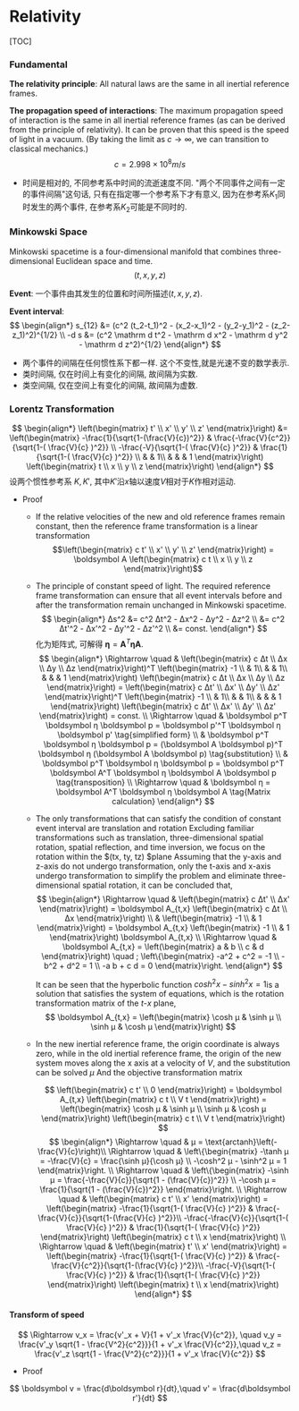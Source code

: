 # Relativity

[TOC]

### Fundamental

**The relativity principle**: All natural laws are the same in all inertial reference frames.

**The propagation speed of interactions**: The maximum propagation speed of interaction is the same in all inertial reference frames (as can be derived from the principle of relativity). It can be proven that this speed is the speed of light in a vacuum.  (By taking the limit as $c\to \infty$, we can transition to classical mechanics.)
$$
c = 2.998 × 10^8 m/s
$$

- 时间是相对的, 不同参考系中时间的流逝速度不同. "两个不同事件之间有一定的事件间隔"这句话, 只有在指定哪一个参考系下才有意义, 因为在参考系$K_1$同时发生的两个事件, 在参考系$K_2$可能是不同时的.

### Minkowski Space

Minkowski spacetime is a four-dimensional manifold that combines three-dimensional Euclidean space and time. 
$$
(t, x, y, z)
$$

**Event**: 一个事件由其发生的位置和时间所描述$(t, x, y, z)$.

**Event interval**:
$$
\begin{align*}
  s_{12} &= (c^2 (t_2-t_1)^2 - (x_2-x_1)^2 - (y_2-y_1)^2 - (z_2-z_1)^2)^{1/2}  \\
  -d s &= (c^2 \mathrm d t^2 - \mathrm d x^2 - \mathrm d y^2 - \mathrm d z^2)^{1/2}
\end{align*}
$$

- 两个事件的间隔在任何惯性系下都一样. 这个不变性,就是光速不变的数学表示.        
- 类时间隔, 仅在时间上有变化的间隔, 故间隔为实数.
- 类空间隔, 仅在空间上有变化的间隔, 故间隔为虚数.

### Lorentz Transformation

$$
\begin{align*}
    \left(\begin{matrix} t' \\ x' \\ y' \\ z' \end{matrix}\right) &= \left(\begin{matrix} 
    -\frac{1}{\sqrt{1-(\frac{V}{c})^2}} & \frac{-\frac{V}{c^2}}{\sqrt{1-( \frac{V}{c} )^2}}  \\
    -\frac{-V}{\sqrt{1-( \frac{V}{c} )^2}} & \frac{1}{\sqrt{1-( \frac{V}{c} )^2}} \\
    & & 1\\ & & & 1 \end{matrix}\right)   \left(\begin{matrix} t \\ x \\ y \\ z \end{matrix}\right)
  \end{align*}
$$
  设两个惯性参考系 $K, K'$, 其中$K'$沿$x$轴以速度$V$相对于$K$作相对运动.

  - Proof
    - If the relative velocities of the new and old reference frames remain constant, then the reference frame transformation is a linear transformation
      $$\left(\begin{matrix} c t' \\ x' \\ y' \\ z' \end{matrix}\right) = \boldsymbol A   \left(\begin{matrix} c t \\ x \\ y \\ z \end{matrix}\right)$$

    - The principle of constant speed of light. The required reference frame transformation can ensure that all event intervals before and after the transformation remain unchanged in Minkowski spacetime.
      $$
      \begin{align*}
      Δs^2 &= c^2 Δt^2 - Δx^2 - Δy^2 - Δz^2 \\
          &= c^2 Δt'^2 - Δx'^2 - Δy'^2 - Δz'^2  \\
          &= const.
      \end{align*}
      $$
      化为矩阵式, 可解得 $\boldsymbol η = \boldsymbol A^T \boldsymbol η \boldsymbol A$.
      $$
      \begin{align*}
      \Rightarrow \quad &   \left(\begin{matrix} c Δt \\ Δx \\ Δy \\ Δz \end{matrix}\right)^T   \left(\begin{matrix} -1 \\ & 1\\ & & 1\\ & & & 1 \end{matrix}\right)   \left(\begin{matrix} c Δt \\ Δx \\ Δy \\ Δz \end{matrix}\right) =   \left(\begin{matrix} c Δt' \\ Δx' \\ Δy' \\ Δz' \end{matrix}\right)^T   \left(\begin{matrix} -1 \\ & 1\\ & & 1\\ & & & 1 \end{matrix}\right)   \left(\begin{matrix} c Δt' \\ Δx' \\ Δy' \\ Δz' \end{matrix}\right) = const.  \\
      \Rightarrow \quad & \boldsymbol p^T \boldsymbol η \boldsymbol p = \boldsymbol p'^T \boldsymbol η \boldsymbol p'  \tag{simplified form}  \\
          & \boldsymbol p^T \boldsymbol η \boldsymbol p = (\boldsymbol A \boldsymbol p)^T \boldsymbol η (\boldsymbol A \boldsymbol p)  \tag{substitution}  \\
          & \boldsymbol p^T \boldsymbol η \boldsymbol p = \boldsymbol p^T \boldsymbol A^T \boldsymbol η \boldsymbol A \boldsymbol p  \tag{transposition}  \\
      \Rightarrow \quad & \boldsymbol η = \boldsymbol A^T \boldsymbol η \boldsymbol A  \tag{Matrix calculation}
      \end{align*}
      $$

    - The only transformations that can satisfy the condition of constant event interval are translation and rotation Excluding familiar transformations such as translation, three-dimensional spatial rotation, spatial reflection, and time inversion, we focus on the rotation within the $(tx, ty, tz) $plane Assuming that the y-axis and z-axis do not undergo transformation, only the t-axis and x-axis undergo transformation to simplify the problem and eliminate three-dimensional spatial rotation, it can be concluded that,
      $$
      \begin{align*}
      \Rightarrow \quad & \left(\begin{matrix} c Δt' \\ Δx' \end{matrix}\right) = \boldsymbol A_{t,x}   \left(\begin{matrix} c Δt \\ Δx \end{matrix}\right)  \\
      & \left(\begin{matrix} -1 \\ & 1 \end{matrix}\right) = \boldsymbol A_{t,x}   \left(\begin{matrix} -1 \\ & 1 \end{matrix}\right) \boldsymbol A_{t,x}  \\
      \Rightarrow \quad & \boldsymbol A_{t,x} = \left(\begin{matrix} a & b \\ c & d \end{matrix}\right) \quad ; \left\{\begin{matrix}
          -a^2 + c^2 = -1  \\
          -b^2 + d^2 =  1  \\
          -a b + c d =  0
          \end{matrix}\right.
      \end{align*}
      $$

      It can be seen that the hyperbolic function $cosh ^ 2 x - sinh ^ 2 x=1$is a solution that satisfies the system of equations, which is the rotation transformation matrix of the $t$-$x$ plane,
      $$
      \boldsymbol A_{t,x} =   \left(\begin{matrix} \cosh μ & \sinh μ \\ \sinh μ & \cosh μ \end{matrix}\right)
      $$

    - In the new inertial reference frame, the origin coordinate is always zero, while in the old inertial reference frame, the origin of the new system moves along the x axis at a velocity of $V$, and the substitution can be solved $μ$ And the objective transformation matrix

      $$
      \left(\begin{matrix} c t' \\ 0 \end{matrix}\right) = \boldsymbol A_{t,x} \left(\begin{matrix} c t \\ V t \end{matrix}\right) =   \left(\begin{matrix} \cosh μ & \sinh μ \\ \sinh μ & \cosh μ \end{matrix}\right)   \left(\begin{matrix} c t \\ V t \end{matrix}\right)
      $$
      $$
      \begin{align*}
      \Rightarrow \quad  & μ = \text{arctanh}\left(-\frac{V}{c}\right)\\
      \Rightarrow \quad  & \left\{\begin{matrix}
          -\tanh μ = -\frac{V}{c} = \frac{\sinh μ}{\cosh μ}  \\
          -\cosh^2 μ - \sinh^2 μ = 1
          \end{matrix}\right.  \\
      \Rightarrow \quad  & \left\{\begin{matrix}
          -\sinh μ = \frac{-\frac{V}{c}}{\sqrt{1 - (\frac{V}{c})^2}}  \\
          -\cosh μ = \frac{1}{\sqrt{1 - (\frac{V}{c})^2}}
          \end{matrix}\right.  \\
      \Rightarrow \quad  &   \left(\begin{matrix} c t' \\ x' \end{matrix}\right) =   \left(\begin{matrix}
          -\frac{1}{\sqrt{1-( \frac{V}{c} )^2}} & \frac{-\frac{V}{c}}{\sqrt{1-(\frac{V}{c} )^2}}\\
          -\frac{-\frac{V}{c}}{\sqrt{1-( \frac{V}{c} )^2}} & \frac{1}{\sqrt{1-( \frac{V}{c} )^2}}
          \end{matrix}\right)   \left(\begin{matrix} c t \\ x \end{matrix}\right)  \\
      \Rightarrow \quad  &   \left(\begin{matrix} t' \\ x' \end{matrix}\right) = \left(\begin{matrix}
          -\frac{1}{\sqrt{1-( \frac{V}{c} )^2}} & \frac{-\frac{V}{c^2}}{\sqrt{1-(\frac{V}{c} )^2}}\\
          -\frac{-V}{\sqrt{1-( \frac{V}{c} )^2}} & \frac{1}{\sqrt{1-( \frac{V}{c} )^2}}
          \end{matrix}\right)   \left(\begin{matrix} t \\ x \end{matrix}\right)
      \end{align*}
      $$

#### Transform of speed
$$
\Rightarrow v_x = \frac{v'_x + V}{1 + v'_x \frac{V}{c^2}}, \quad  v_y = \frac{v'_y \sqrt{1 - \frac{V^2}{c^2}}}{1 + v'_x \frac{V}{c^2}},\quad  v_z = \frac{v'_z \sqrt{1 - \frac{V^2}{c^2}}}{1 + v'_x \frac{V}{c^2}}
$$
- Proof 

$$
\boldsymbol v = \frac{d\boldsymbol r}{dt},\quad  v' = \frac{d\boldsymbol r'}{dt}
$$
